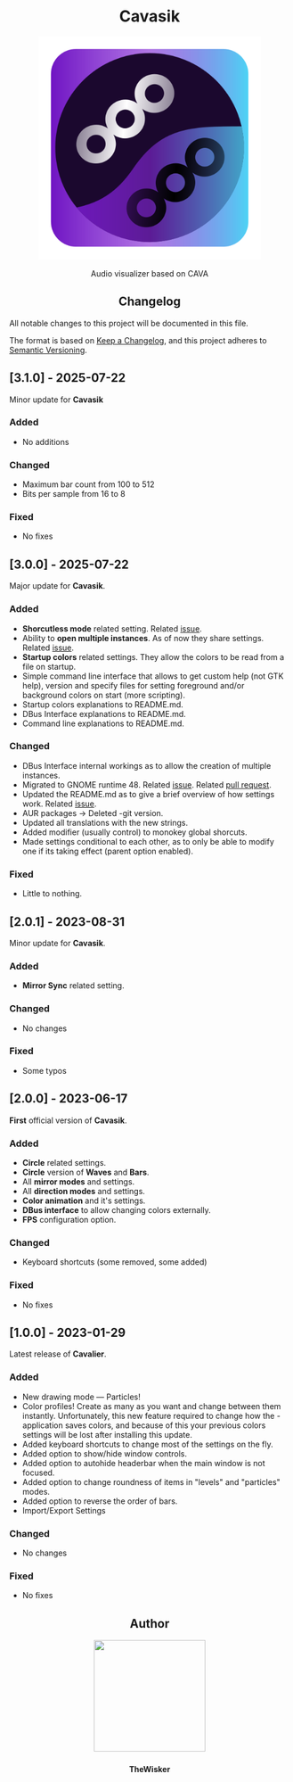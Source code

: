 <h1 align="center">Cavasik</h1>
<div align="center">
    <a href="https://github.com/TheWisker/Cavasik">
        <img width="400" src="./assets/icons/io.github.TheWisker.Cavasik.png">
    </a>
</div>
<p align="center">Audio visualizer based on CAVA</p>

<h2 align="center">Changelog</h2>

All notable changes to this project will be documented in this file.

The format is based on [Keep a Changelog](https://keepachangelog.com/en/1.0.0/),
and this project adheres to [Semantic Versioning](https://semver.org/spec/v2.0.0.html).

## [3.1.0] - 2025-07-22
 
Minor update for **Cavasik**
 
### Added
- No additions

### Changed
- Maximum bar count from 100 to 512
- Bits per sample from 16 to 8

### Fixed
- No fixes

## [3.0.0] - 2025-07-22

Major update for **Cavasik**.

### Added
- **Shorcutless mode** related setting. Related [issue](https://github.com/TheWisker/Cavasik/issues/13).
- Ability to **open multiple instances**. As of now they share settings. Related [issue](https://github.com/TheWisker/Cavasik/issues/14).
- **Startup colors** related settings. They allow the colors to be read from a file on startup.
- Simple command line interface that allows to get custom help (not GTK help), version and specify files for setting foreground and/or background colors on start (more scripting).
- Startup colors explanations to README.md.
- DBus Interface explanations to README.md.
- Command line explanations to README.md.

### Changed
- DBus Interface internal workings as to allow the creation of multiple instances.
- Migrated to GNOME runtime 48. Related [issue](https://github.com/TheWisker/Cavasik/issues/10). Related [pull request](https://github.com/TheWisker/Cavasik/pull/12).
- Updated the README.md as to give a brief overview of how settings work. Related [issue](https://github.com/TheWisker/Cavasik/issues/7).
- AUR packages -> Deleted -git version.
- Updated all translations with the new strings.
- Added modifier (usually control) to monokey global shorcuts.
- Made settings conditional to each other, as to only be able to modify one if its taking effect (parent option enabled).

### Fixed
- Little to nothing.

## [2.0.1] - 2023-08-31

Minor update for **Cavasik**.

### Added
- **Mirror Sync** related setting.

### Changed
- No changes

### Fixed
- Some typos

## [2.0.0] - 2023-06-17

**First** official version of **Cavasik**.

### Added

- **Circle** related settings.
- **Circle** version of **Waves** and **Bars**.
- All **mirror modes** and settings.
- All **direction modes** and settings.
- **Color animation** and it's settings.
- **DBus interface** to allow changing colors externally.
- **FPS** configuration option.

### Changed
- Keyboard shortcuts (some removed, some added)

### Fixed
- No fixes

## [1.0.0] - 2023-01-29

Latest release of **Cavalier**.

### Added

- New drawing mode — Particles!
- Color profiles! Create as many as you want and change between them instantly. Unfortunately, this new feature required to change how the - application saves colors, and because of this your previous colors settings will be lost after installing this update.
- Added keyboard shortcuts to change most of the settings on the fly.
- Added option to show/hide window controls.
- Added option to autohide headerbar when the main window is not focused.
- Added option to change roundness of items in "levels" and "particles" modes.
- Added option to reverse the order of bars.
- Import/Export Settings

### Changed
-  No changes

### Fixed
- No fixes

<h2 align="center">Author</h2>
<div align="center">
    <a href="https://github.com/TheWisker">
        <img width="200" height="200" src="./assets/profile.png"></img>
    </a>
</div>
<h4 align="center">TheWisker</h4>
